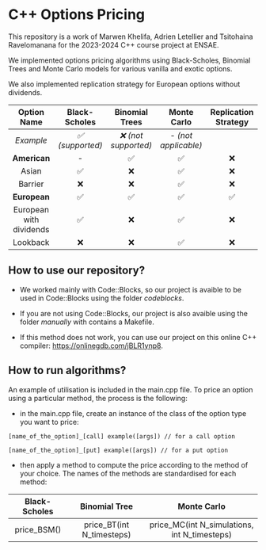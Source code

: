 # C++ Options Pricing

This repository is a work of Marwen Khelifa, Adrien Letellier and Tsitohaina Ravelomanana for the 2023-2024 C++ course project at ENSAE.

We implemented options pricing algorithms using Black-Scholes, Binomial Trees and Monte Carlo models for various vanilla and exotic options.

We also implemented replication strategy for European options without dividends.

| Option Name | Black-Scholes | Binomial Trees | Monte Carlo | Replication Strategy |
|:-----------:|:-------------:|:-------:|:-----------:|:-----------:|
| *Example* | *:white_check_mark: (supported)* | *:x: (not supported)* | *- (not applicable)* | |
| **American** | - | :white_check_mark: | :white_check_mark: | :x: |
| Asian | :white_check_mark: | :x: | :white_check_mark: | :x: |
| Barrier | :x: | :x: | :white_check_mark: | :x: |
| **European** | :white_check_mark: | :white_check_mark: | :white_check_mark: | :white_check_mark: |
| European with dividends | :white_check_mark: | :x: | :white_check_mark: | :x: |
| Lookback | :x: | :x: | :white_check_mark: | :x: |

## How to use our repository?

- We worked mainly with Code::Blocks, so our project is avaible to be used in Code::Blocks using the folder *codeblocks*.

- If you are not using Code::Blocks, our project is also avaible using the folder *manually* with contains a Makefile.

- If this method does not work, you can use our project on this online C++ compiler: https://onlinegdb.com/jBLR1ynp8.

## How to run algorithms?

An example of utilisation is included in the main.cpp file. To price an option using a particular method, the process is the following:

- in the main.cpp file, create an instance of the class of the option type you want to price:
  
```
[name_of_the_option]_[call] example([args]) // for a call option
```

```
[name_of_the_option]_[put] example([args]) // for a put option
```

- then apply a method to compute the price according to the method of your choice. The names of the methods are standardised for each method:

| **Black-Scholes** | **Binomial Tree** | **Monte Carlo** |
|:-----------:|:-------------:|:-------:|
| price_BSM() | price_BT(int N_timesteps) | price_MC(int N_simulations, int N_timesteps) |
